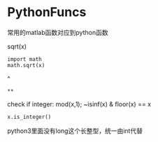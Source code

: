 # PythonFuncs
常用的matlab函数对应到python函数

sqrt(x)

	import math
	math.sqrt(x)

^

	**

check if integer: mod(x,1); ~isinf(x) & floor(x) == x

	x.is_integer()
	
python3里面没有long这个长整型，统一由int代替
